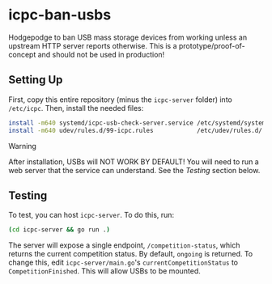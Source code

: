 # icpc-ban-usbs

Hodgepodge to ban USB mass storage devices from working unless an upstream HTTP
server reports otherwise. This is a prototype/proof-of-concept and should not
be used in production!

## Setting Up

First, copy this entire repository (minus the `icpc-server` folder) into
`/etc/icpc`.  Then, install the needed files:

```sh
install -m640 systemd/icpc-usb-check-server.service /etc/systemd/system/
install -m640 udev/rules.d/99-icpc.rules            /etc/udev/rules.d/
```

> [!WARNING]
> After installation, USBs will NOT WORK BY DEFAULT! You will need to run a web
> server that the service can understand. See the *Testing* section below.

## Testing

To test, you can host `icpc-server`. To do this, run:

```sh
(cd icpc-server && go run .)
```

The server will expose a single endpoint, `/competition-status`, which returns
the current competition status. By default, `ongoing` is returned. To change
this, edit `icpc-server/main.go`'s `currentCompetitionStatus` to
`CompetitionFinished`. This will allow USBs to be mounted.
